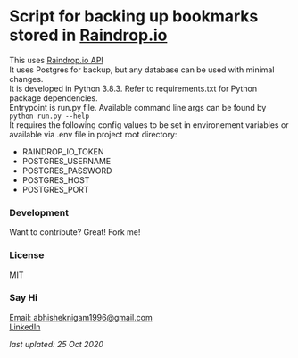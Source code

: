 # Script for backing up bookmarks stored in [Raindrop.io](https://raindrop.io/)

This uses [Raindrop.io API](https://developer.raindrop.io/)
<br>
It uses Postgres for backup, but any database can be used with minimal changes.
<br>
It is developed in Python 3.8.3. Refer to requirements.txt for Python package dependencies.
<br>
Entrypoint is run.py file. Available command line args can be found by `python run.py --help`
<br>
It requires the following config values to be set in environement variables or available via .env file in project root directory:
- RAINDROP_IO_TOKEN
- POSTGRES_USERNAME
- POSTGRES_PASSWORD
- POSTGRES_HOST
- POSTGRES_PORT


### Development
Want to contribute? Great! Fork me!

### License
MIT

### Say Hi
[Email: abhisheknigam1996@gmail.com](mailto://abhisheknigam1996@gmail.com)<br>
[LinkedIn](https://www.linkedin.com/in/iabhishek25/)

*last uplated: 25 Oct 2020*
